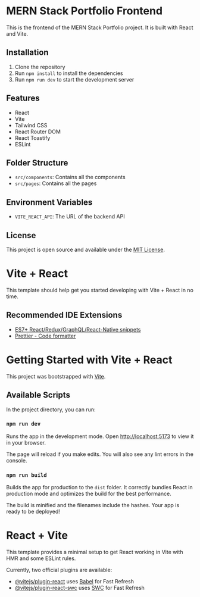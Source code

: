 # MERN Stack Portfolio Frontend

This is the frontend of the MERN Stack Portfolio project. It is built with React and Vite.

## Installation

1. Clone the repository
2. Run `npm install` to install the dependencies
3. Run `npm run dev` to start the development server

## Features

- React
- Vite
- Tailwind CSS
- React Router DOM
- React Toastify
- ESLint

## Folder Structure

- `src/components`: Contains all the components
- `src/pages`: Contains all the pages

## Environment Variables

- `VITE_REACT_API`: The URL of the backend API

## License

This project is open source and available under the [MIT License](LICENSE).

# Vite + React

This template should help get you started developing with Vite + React in no time.

## Recommended IDE Extensions

 - [ES7+ React/Redux/GraphQL/React-Native snippets](https://marketplace.visualstudio.com/items?itemName=dsznajder.es7-react-js-snippets)
 - [Prettier - Code formatter](https://marketplace.visualstudio.com/items?itemName=esbenp.prettier-vscode)

# Getting Started with Vite + React

This project was bootstrapped with [Vite](https://vitejs.dev/).

## Available Scripts

In the project directory, you can run:

### `npm run dev`

Runs the app in the development mode.
Open [http://localhost:5173](http://localhost:5173) to view it in your browser.

The page will reload if you make edits.
You will also see any lint errors in the console.

### `npm run build`

Builds the app for production to the `dist` folder.
It correctly bundles React in production mode and optimizes the build for the best performance.

The build is minified and the filenames include the hashes.
Your app is ready to be deployed!

# React + Vite

This template provides a minimal setup to get React working in Vite with HMR and some ESLint rules.

Currently, two official plugins are available:

- [@vitejs/plugin-react](https://github.com/vitejs/vite-plugin-react/blob/main/packages/plugin-react/README.md) uses [Babel](https://babeljs.io/) for Fast Refresh
- [@vitejs/plugin-react-swc](https://github.com/vitejs/vite-plugin-react-swc) uses [SWC](https://swc.rs/) for Fast Refresh

